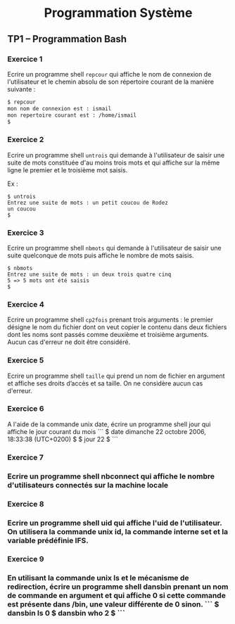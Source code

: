 <h1 align="center">Programmation Système</h1>

<h2>TP1 – Programmation Bash</h2>

<h3>Exercice 1</h3>

Ecrire un programme shell `repcour` qui affiche le nom de connexion de l'utilisateur et le chemin absolu de son répertoire courant de la manière suivante : 
```bash
$ repcour
mon nom de connexion est : ismail
mon repertoire courant est : /home/ismail
$
```

<h3>Exercice 2</h3>

Ecrire un programme shell `untrois` qui demande à l'utilisateur de saisir une suite de mots constituée d'au moins trois mots et qui affiche sur la même ligne le premier et le troisième mot saisis. 

Ex : 
```
$ untrois 
Entrez une suite de mots : un petit coucou de Rodez 
un coucou 
$
```

<h3>Exercice 3</h3>

Ecrire un programme shell `nbmots` qui demande à l'utilisateur de saisir une suite quelconque de mots puis affiche le nombre de mots saisis.
```
$ nbmots
Entrez une suite de mots : un deux trois quatre cinq 
5 => 5 mots ont été saisis 
$
```

<h3>Exercice 4</h3>

Ecrire un programme shell `cp2fois` prenant trois arguments : le premier désigne le nom du fichier dont on veut copier le contenu dans deux fichiers dont les noms sont passés comme deuxième et troisième arguments. Aucun cas d'erreur ne doit être considéré.

<h3>Exercice 5</h3>

Ecrire un programme shell `taille` qui prend un nom de fichier en argument et affiche ses droits d’accès et sa taille. On ne considère aucun cas d'erreur.
<h3>Exercice 6</h3>
A l'aide de la commande unix date, écrire un programme shell jour qui affiche le jour courant du
mois 
```
$ date 
dimanche 22 octobre 2006, 18:33:38 (UTC+0200) 
$ 
$ jour 
22 
$
```

<h3>Exercice 7<h3>
Ecrire un programme shell nbconnect qui affiche le nombre d'utilisateurs connectés sur la machine locale
<h3>Exercice 8<h3>
Ecrire un programme shell uid qui affiche l'uid de l'utilisateur. On utilisera la commande unix id, la commande interne set et la variable prédéfinie IFS.
<h3>Exercice 9<h3>
En utilisant la commande unix ls et le mécanisme de redirection, écrire un programme shell
dansbin prenant un nom de commande en argument et qui affiche 0 si cette commande est
présente dans /bin, une valeur différente de 0 sinon. 
```
$ dansbin ls 
0 
$ dansbin who 
2 
$
```